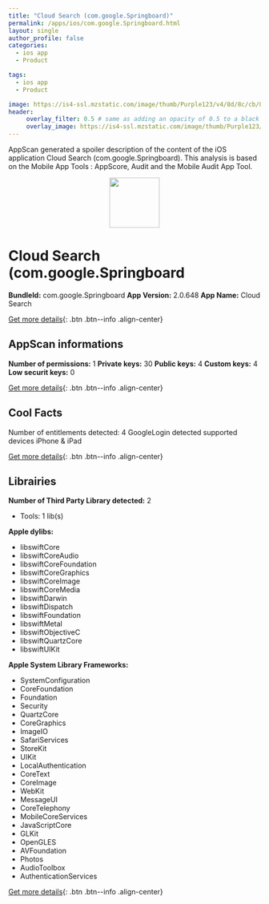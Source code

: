 ```yaml
---
title: "Cloud Search (com.google.Springboard)"
permalink: /apps/ios/com.google.Springboard.html
layout: single
author_profile: false
categories: 
  - ios app 
  - Product 

tags: 
  - ios app 
  - Product 

image: https://is4-ssl.mzstatic.com/image/thumb/Purple123/v4/8d/8c/cb/8d8ccbdb-3c25-b249-19ea-fbfa4cfeff35/contsched.qxklwjje.png/512x512bb.jpg
header: 
     overlay_filter: 0.5 # same as adding an opacity of 0.5 to a black background
     overlay_image: https://is4-ssl.mzstatic.com/image/thumb/Purple123/v4/8d/8c/cb/8d8ccbdb-3c25-b249-19ea-fbfa4cfeff35/contsched.qxklwjje.png/512x512bb.jpg
---
```

AppScan generated a spoiler description of the content of the iOS application Cloud Search (com.google.Springboard). This analysis is based on the Mobile App Tools : AppScore, Audit and the Mobile Audit App Tool.

  
  
<div style="text-align: center;"><img src="https://is4-ssl.mzstatic.com/image/thumb/Purple123/v4/8d/8c/cb/8d8ccbdb-3c25-b249-19ea-fbfa4cfeff35/contsched.qxklwjje.png/512x512bb.jpg" width="100" height="100"></div>  
  
# Cloud Search (com.google.Springboard

**BundleId:** com.google.Springboard
**App Version:** 2.0.648
**App Name:** Cloud Search


[Get more details](/pricing.html){: .btn .btn--info .align-center}  
  
## AppScan informations 

**Number of permissions:** 1
**Private keys:** 30
**Public keys:** 4
**Custom keys:** 4
**Low securit keys:** 0
  
[Get more details](/pricing.html){: .btn .btn--info .align-center}

## Cool Facts

Number of entitlements detected: 4
GoogleLogin detected
supported devices iPhone & iPad
  
[Get more details](/pricing.html){: .btn .btn--info .align-center}

## Librairies 
**Number of Third Party Library detected:** 2
- Tools: 1 lib(s)

**Apple dylibs:**
- libswiftCore
- libswiftCoreAudio
- libswiftCoreFoundation
- libswiftCoreGraphics
- libswiftCoreImage
- libswiftCoreMedia
- libswiftDarwin
- libswiftDispatch
- libswiftFoundation
- libswiftMetal
- libswiftObjectiveC
- libswiftQuartzCore
- libswiftUIKit


**Apple System Library Frameworks:**
- SystemConfiguration
- CoreFoundation
- Foundation
- Security
- QuartzCore
- CoreGraphics
- ImageIO
- SafariServices
- StoreKit
- UIKit
- LocalAuthentication
- CoreText
- CoreImage
- WebKit
- MessageUI
- CoreTelephony
- MobileCoreServices
- JavaScriptCore
- GLKit
- OpenGLES
- AVFoundation
- Photos
- AudioToolbox
- AuthenticationServices


  
[Get more details](/pricing.html){: .btn .btn--info .align-center}


